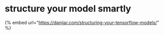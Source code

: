 # structure your model smartly

{% embed url="https://danijar.com/structuring-your-tensorflow-models/" %}

